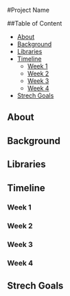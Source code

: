 #Project Name

##Table of Content

- [About](#heading)
- [Background](#heading)
- [Libraries](#heading)
- [Timeline](#heading)
  * [Week 1](#sub-heading)
  * [Week 2](#sub-heading)
  * [Week 3](#sub-heading)
  * [Week 4](#sub-heading)
- [Strech Goals](#heading)
 
## About

## Background

## Libraries

## Timeline

### Week 1
### Week 2
### Week 3
### Week 4

## Strech Goals
